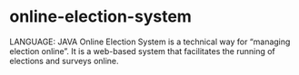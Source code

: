 # online-election-system
LANGUAGE: JAVA Online Election System is a technical way for “managing election online”. It is a web-based system that facilitates the running of elections and surveys online.
